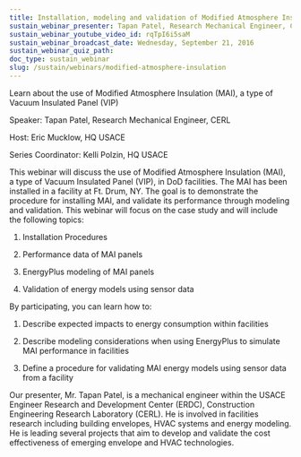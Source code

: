 ```yaml
---
title: Installation, modeling and validation of Modified Atmosphere Insulation (MAI)
sustain_webinar_presenter: Tapan Patel, Research Mechanical Engineer, CERL
sustain_webinar_youtube_video_id: rqTpI6i5saM
sustain_webinar_broadcast_date: Wednesday, September 21, 2016
sustain_webinar_quiz_path:
doc_type: sustain_webinar
slug: /sustain/webinars/modified-atmosphere-insulation
---
```


Learn about the use of Modified Atmosphere Insulation (MAI), a type of Vacuum Insulated Panel (VIP)

Speaker: Tapan Patel, Research Mechanical Engineer, CERL

Host: Eric Mucklow, HQ USACE

Series Coordinator: Kelli Polzin, HQ USACE

This webinar will discuss the use of Modified Atmosphere Insulation (MAI), a type of Vacuum Insulated Panel (VIP), in DoD facilities. The MAI has been installed in a facility at Ft. Drum, NY. The goal is to demonstrate the procedure for installing MAI, and validate its performance through modeling and validation. This webinar will focus on the case study and will include the following topics:

1. Installation Procedures

2. Performance data of MAI panels

3. EnergyPlus modeling of MAI panels

4. Validation of energy models using sensor data

By participating, you can learn how to:

1. Describe expected impacts to energy consumption within facilities

2. Describe modeling considerations when using EnergyPlus to simulate MAI performance in facilities

3. Define a procedure for validating MAI energy models using sensor data from a facility

Our presenter, Mr. Tapan Patel, is a mechanical engineer within the USACE Engineer Research and Development Center (ERDC), Construction Engineering Research Laboratory (CERL). He is involved in facilities research including building envelopes, HVAC systems and energy modeling. He is leading several projects that aim to develop and validate the cost effectiveness of emerging envelope and HVAC technologies.
